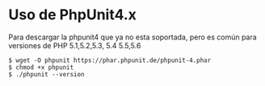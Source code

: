 # Uso de PhpUnit4.x
Para descargar la phpunit4 que ya no esta soportada, pero es común para versiones
de PHP 5.1,5.2,5.3, 5.4 5.5,5.6
```
$ wget -O phpunit https://phar.phpunit.de/phpunit-4.phar
$ chmod +x phpunit
$ ./phpunit --version
```
